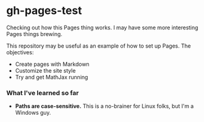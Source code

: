 # gh-pages-test

Checking out how this Pages thing works. I may have some more interesting Pages things brewing.

This repository may be useful as an example of how to set up Pages. The objectives:
* Create pages with Markdown
* Customize the site style
* Try and get MathJax running

### What I've learned so far
* **Paths are case-sensitive.** This is a no-brainer for Linux folks, but I'm a Windows guy.
